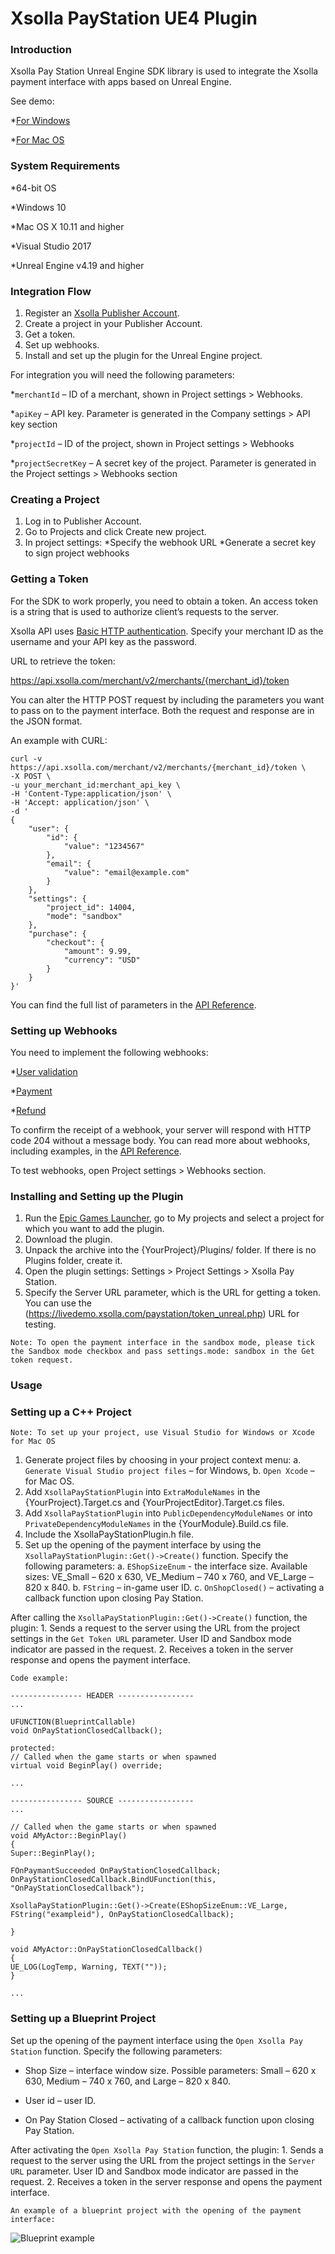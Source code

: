 # Xsolla PayStation UE4 Plugin

### Introduction
Xsolla Pay Station Unreal Engine SDK library is used to integrate the Xsolla payment interface with apps based on Unreal Engine.

See demo:

*[For Windows](https://drive.google.com/open?id=110iBIbPGCkP1H_UjDRboe-HYJvVYnqxx)

*[For Mac OS](https://drive.google.com/open?id=1hiiolSZI3NMbXdboAZ29p1O2REtimHU_)

### System Requirements
*64-bit OS

*Windows 10

*Mac OS X 10.11 and higher

*Visual Studio 2017

*Unreal Engine v4.19 and higher

### Integration Flow
1. Register an [Xsolla Publisher Account](https://publisher.xsolla.com/).
2. Create a project in your Publisher Account. 
3. Get a token.
4. Set up webhooks.
5. Install and set up the plugin for the Unreal Engine project.

For integration you will need the following parameters:

*`merchantId` – ID of a merchant, shown in Project settings > Webhooks.

*`apiKey` – API key. Parameter is generated in the Company settings > API key section

*`projectId` – ID of the project, shown in Project settings > Webhooks

*`projectSecretKey` – A secret key of the project. Parameter is generated in the Project settings > Webhooks section

### Creating a Project

1. Log in to Publisher Account.
2. Go to Projects and click Create new project.
3. In project settings:
    *Specify the webhook URL
    *Generate a secret key to sign project webhooks

### Getting a Token

For the SDK to work properly, you need to obtain a token. An access token is a string that is used to authorize client’s requests to the server.

Xsolla API uses [Basic HTTP authentication](https://developers.xsolla.com/ru/api/v2/getting-started/#api_authentication). Specify your merchant ID as the username and your API key as the password.

URL to retrieve the token:

https://api.xsolla.com/merchant/v2/merchants/{merchant_id}/token

You can alter the HTTP POST request by including the parameters you want to pass on to the payment interface. Both the request and response are in the JSON format.

An example with CURL:

```
curl -v https://api.xsolla.com/merchant/v2/merchants/{merchant_id}/token \
-X POST \
-u your_merchant_id:merchant_api_key \
-H 'Content-Type:application/json' \
-H 'Accept: application/json' \
-d '
{
    "user": {
        "id": {
            "value": "1234567"
        },
        "email": {
            "value": "email@example.com"
        }
    },
    "settings": {
        "project_id": 14004,
        "mode": "sandbox"
    },
    "purchase": {
        "checkout": {
            "amount": 9.99,
            "currency": "USD"
        }
    }
}'
```

You can find the full list of parameters in the [API Reference](https://developers.xsolla.com/ru/api/v2/getting-started/#api_payment_ui_get_token).

### Setting up Webhooks

You need to implement the following webhooks:

   *[User validation](https://developers.xsolla.com/api/v2/getting-started/#api_webhooks_user_validation)
    
   *[Payment](https://developers.xsolla.com/api/v2/getting-started/#api_webhooks_payment)
    
   *[Refund](https://developers.xsolla.com/api/v2/getting-started/#api_webhooks_refund)

To confirm the receipt of a webhook, your server will respond with HTTP code 204 without a message body. You can read more about webhooks, including examples, in the [API Reference](https://developers.xsolla.com/api/v2/getting-started/#api_webhooks_refund).

To test webhooks, open Project settings > Webhooks section.

### Installing and Setting up the Plugin

1. Run the [Epic Games Launcher](https://www.epicgames.com/unrealtournament/download), go to My projects and select a project for which you want to add the plugin.
2. Download the plugin.
3. Unpack the archive into the {YourProject}/Plugins/ folder. If there is no Plugins folder, create it.
4. Open the plugin settings: Settings > Project Settings > Xsolla Pay Station.
5. Specify the Server URL parameter, which is the URL for getting a token. You can use the (https://livedemo.xsolla.com/paystation/token_unreal.php) URL for testing.

```
Note: To open the payment interface in the sandbox mode, please tick the Sandbox mode checkbox and pass settings.mode: sandbox in the Get token request. 
```

### Usage
### Setting up a C++ Project
```
Note: To set up your project, use Visual Studio for Windows or Xcode for Mac OS
```

1. Generate project files by choosing in your project context menu:
        a. `Generate Visual Studio project files` – for Windows,
        b. `Open Xcode` – for Mac OS.
2. Add `XsollaPayStationPlugin` into `ExtraModuleNames` in the {YourProject}.Target.cs and {YourProjectEditor}.Target.cs files.
3. Add `XsollaPayStationPlugin` into `PublicDependencyModuleNames` or into `PrivateDependencyModuleNames` in the {YourModule}.Build.cs file.
4. Include the XsollaPayStationPlugin.h file.
5. Set up the opening of the payment interface by using the `XsollaPayStationPlugin::Get()->Create()` function. Specify the following parameters:
        a. `EShopSizeEnum` - the interface size. Available sizes: VE_Small – 620 x 630, VE_Medium – 740 x 760, and VE_Large – 820 x 840.
        b. `FString` – in-game user ID.
        c. `OnShopClosed()` – activating a callback function upon closing Pay Station.

After calling the `XsollaPayStationPlugin::Get()->Create()` function, the plugin:
    1. Sends a request to the server using the URL from the project settings in the `Get Token URL` parameter. User ID and Sandbox mode indicator are passed in the request.
    2. Receives a token in the server response and opens the payment interface.

`Code example:`

```
---------------- HEADER -----------------
...

UFUNCTION(BlueprintCallable)
void OnPayStationClosedCallback();

protected:
// Called when the game starts or when spawned
virtual void BeginPlay() override;

...
```
```
---------------- SOURCE -----------------
...

// Called when the game starts or when spawned
void AMyActor::BeginPlay()
{
Super::BeginPlay();

FOnPaymantSucceeded OnPayStationClosedCallback;
OnPayStationClosedCallback.BindUFunction(this, "OnPayStationClosedCallback");

XsollaPayStationPlugin::Get()->Create(EShopSizeEnum::VE_Large, FString("exampleid"), OnPayStationClosedCallback);

}

void AMyActor::OnPayStationClosedCallback()
{
UE_LOG(LogTemp, Warning, TEXT(""));
}

...
```
### Setting up a Blueprint Project

Set up the opening of the payment interface using the `Open Xsolla Pay Station` function. Specify the following parameters:

   * Shop Size – interface window size. Possible parameters: Small – 620 x 630, Medium – 740 x 760, and Large – 820 x 840.

   * User id – user ID. 

   * On Pay Station Closed – activating оf a callback function upon closing Pay Station.
    
After activating the `Open Xsolla Pay Station` function, the plugin:
    1. Sends a request to the server using the URL from the project settings in the `Server URL` parameter. User ID and Sandbox mode indicator are passed in the request.
    2. Receives a token in the server response and opens the payment interface.

`An example of a blueprint project with the opening of the payment interface:`

![Blueprint example](blueprint_example.png)
